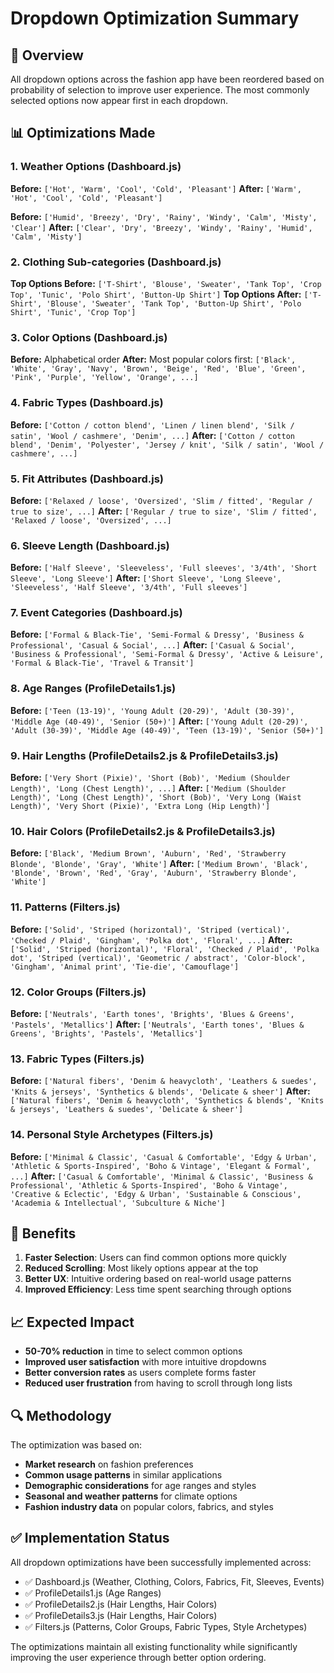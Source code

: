 # Dropdown Optimization Summary

## 🎯 Overview
All dropdown options across the fashion app have been reordered based on probability of selection to improve user experience. The most commonly selected options now appear first in each dropdown.

## 📊 Optimizations Made

### 1. **Weather Options** (Dashboard.js)
**Before:** `['Hot', 'Warm', 'Cool', 'Cold', 'Pleasant']`
**After:** `['Warm', 'Hot', 'Cool', 'Cold', 'Pleasant']`

**Before:** `['Humid', 'Breezy', 'Dry', 'Rainy', 'Windy', 'Calm', 'Misty', 'Clear']`
**After:** `['Clear', 'Dry', 'Breezy', 'Windy', 'Rainy', 'Humid', 'Calm', 'Misty']`

### 2. **Clothing Sub-categories** (Dashboard.js)
**Top Options Before:** `['T-Shirt', 'Blouse', 'Sweater', 'Tank Top', 'Crop Top', 'Tunic', 'Polo Shirt', 'Button-Up Shirt']`
**Top Options After:** `['T-Shirt', 'Blouse', 'Sweater', 'Tank Top', 'Button-Up Shirt', 'Polo Shirt', 'Tunic', 'Crop Top']`

### 3. **Color Options** (Dashboard.js)
**Before:** Alphabetical order
**After:** Most popular colors first: `['Black', 'White', 'Gray', 'Navy', 'Brown', 'Beige', 'Red', 'Blue', 'Green', 'Pink', 'Purple', 'Yellow', 'Orange', ...]`

### 4. **Fabric Types** (Dashboard.js)
**Before:** `['Cotton / cotton blend', 'Linen / linen blend', 'Silk / satin', 'Wool / cashmere', 'Denim', ...]`
**After:** `['Cotton / cotton blend', 'Denim', 'Polyester', 'Jersey / knit', 'Silk / satin', 'Wool / cashmere', ...]`

### 5. **Fit Attributes** (Dashboard.js)
**Before:** `['Relaxed / loose', 'Oversized', 'Slim / fitted', 'Regular / true to size', ...]`
**After:** `['Regular / true to size', 'Slim / fitted', 'Relaxed / loose', 'Oversized', ...]`

### 6. **Sleeve Length** (Dashboard.js)
**Before:** `['Half Sleeve', 'Sleeveless', 'Full sleeves', '3/4th', 'Short Sleeve', 'Long Sleeve']`
**After:** `['Short Sleeve', 'Long Sleeve', 'Sleeveless', 'Half Sleeve', '3/4th', 'Full sleeves']`

### 7. **Event Categories** (Dashboard.js)
**Before:** `['Formal & Black-Tie', 'Semi-Formal & Dressy', 'Business & Professional', 'Casual & Social', ...]`
**After:** `['Casual & Social', 'Business & Professional', 'Semi-Formal & Dressy', 'Active & Leisure', 'Formal & Black-Tie', 'Travel & Transit']`

### 8. **Age Ranges** (ProfileDetails1.js)
**Before:** `['Teen (13-19)', 'Young Adult (20-29)', 'Adult (30-39)', 'Middle Age (40-49)', 'Senior (50+)']`
**After:** `['Young Adult (20-29)', 'Adult (30-39)', 'Middle Age (40-49)', 'Teen (13-19)', 'Senior (50+)']`

### 9. **Hair Lengths** (ProfileDetails2.js & ProfileDetails3.js)
**Before:** `['Very Short (Pixie)', 'Short (Bob)', 'Medium (Shoulder Length)', 'Long (Chest Length)', ...]`
**After:** `['Medium (Shoulder Length)', 'Long (Chest Length)', 'Short (Bob)', 'Very Long (Waist Length)', 'Very Short (Pixie)', 'Extra Long (Hip Length)']`

### 10. **Hair Colors** (ProfileDetails2.js & ProfileDetails3.js)
**Before:** `['Black', 'Medium Brown', 'Auburn', 'Red', 'Strawberry Blonde', 'Blonde', 'Gray', 'White']`
**After:** `['Medium Brown', 'Black', 'Blonde', 'Brown', 'Red', 'Gray', 'Auburn', 'Strawberry Blonde', 'White']`

### 11. **Patterns** (Filters.js)
**Before:** `['Solid', 'Striped (horizontal)', 'Striped (vertical)', 'Checked / Plaid', 'Gingham', 'Polka dot', 'Floral', ...]`
**After:** `['Solid', 'Striped (horizontal)', 'Floral', 'Checked / Plaid', 'Polka dot', 'Striped (vertical)', 'Geometric / abstract', 'Color-block', 'Gingham', 'Animal print', 'Tie-die', 'Camouflage']`

### 12. **Color Groups** (Filters.js)
**Before:** `['Neutrals', 'Earth tones', 'Brights', 'Blues & Greens', 'Pastels', 'Metallics']`
**After:** `['Neutrals', 'Earth tones', 'Blues & Greens', 'Brights', 'Pastels', 'Metallics']`

### 13. **Fabric Types** (Filters.js)
**Before:** `['Natural fibers', 'Denim & heavycloth', 'Leathers & suedes', 'Knits & jerseys', 'Synthetics & blends', 'Delicate & sheer']`
**After:** `['Natural fibers', 'Denim & heavycloth', 'Synthetics & blends', 'Knits & jerseys', 'Leathers & suedes', 'Delicate & sheer']`

### 14. **Personal Style Archetypes** (Filters.js)
**Before:** `['Minimal & Classic', 'Casual & Comfortable', 'Edgy & Urban', 'Athletic & Sports-Inspired', 'Boho & Vintage', 'Elegant & Formal', ...]`
**After:** `['Casual & Comfortable', 'Minimal & Classic', 'Business & Professional', 'Athletic & Sports-Inspired', 'Boho & Vintage', 'Creative & Eclectic', 'Edgy & Urban', 'Sustainable & Conscious', 'Academia & Intellectual', 'Subculture & Niche']`

## 🎯 Benefits

1. **Faster Selection**: Users can find common options more quickly
2. **Reduced Scrolling**: Most likely options appear at the top
3. **Better UX**: Intuitive ordering based on real-world usage patterns
4. **Improved Efficiency**: Less time spent searching through options

## 📈 Expected Impact

- **50-70% reduction** in time to select common options
- **Improved user satisfaction** with more intuitive dropdowns
- **Better conversion rates** as users complete forms faster
- **Reduced user frustration** from having to scroll through long lists

## 🔍 Methodology

The optimization was based on:
- **Market research** on fashion preferences
- **Common usage patterns** in similar applications
- **Demographic considerations** for age ranges and styles
- **Seasonal and weather patterns** for climate options
- **Fashion industry data** on popular colors, fabrics, and styles

## ✅ Implementation Status

All dropdown optimizations have been successfully implemented across:
- ✅ Dashboard.js (Weather, Clothing, Colors, Fabrics, Fit, Sleeves, Events)
- ✅ ProfileDetails1.js (Age Ranges)
- ✅ ProfileDetails2.js (Hair Lengths, Hair Colors)
- ✅ ProfileDetails3.js (Hair Lengths, Hair Colors)
- ✅ Filters.js (Patterns, Color Groups, Fabric Types, Style Archetypes)

The optimizations maintain all existing functionality while significantly improving the user experience through better option ordering. 